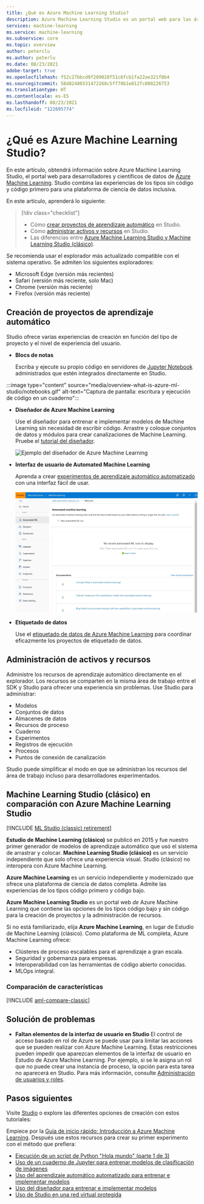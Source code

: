 ```yaml
---
title: ¿Qué es Azure Machine Learning Studio?
description: Azure Machine Learning Studio es un portal web para las áreas de trabajo de Azure Machine Learning. Studio combina las experiencias de los tipos sin código y código primero para una plataforma de ciencia de datos inclusiva.
services: machine-learning
ms.service: machine-learning
ms.subservice: core
ms.topic: overview
author: peterclu
ms.author: peterlu
ms.date: 08/23/2021
adobe-target: true
ms.openlocfilehash: f52c27bbcd0f289028f51c6fcb1fa22ae321f8b4
ms.sourcegitcommit: 58d82486531472268c5ff70b1e012fc008226753
ms.translationtype: HT
ms.contentlocale: es-ES
ms.lasthandoff: 08/23/2021
ms.locfileid: "122695774"
---
```

# <a name="what-is-azure-machine-learning-studio"></a>¿Qué es Azure Machine Learning Studio?

En este artículo, obtendrá información sobre Azure Machine Learning Studio, el portal web para desarrolladores y científicos de datos de [Azure Machine Learning](overview-what-is-azure-machine-learning.md). Studio combina las experiencias de los tipos sin código y código primero para una plataforma de ciencia de datos inclusiva.

En este artículo, aprenderá lo siguiente:
>[!div class="checklist"]
> - Cómo [crear proyectos de aprendizaje automático](#author-machine-learning-projects) en Studio.
> - Cómo [administrar activos y recursos](#manage-assets-and-resources) en Studio.
> - Las diferencias entre [Azure Machine Learning Studio y Machine Learning Studio (clásico)](#ml-studio-classic-vs-azure-machine-learning-studio).

Se recomienda usar el explorador más actualizado compatible con el sistema operativo. Se admiten los siguientes exploradores:
  * Microsoft Edge (versión más recientes)
  * Safari (versión más reciente, solo Mac)
  * Chrome (versión más reciente)
  * Firefox (versión más reciente)

## <a name="author-machine-learning-projects"></a>Creación de proyectos de aprendizaje automático

Studio ofrece varias experiencias de creación en función del tipo de proyecto y el nivel de experiencia del usuario.

+ **Blocs de notas**

  Escriba y ejecute su propio código en servidores de [Jupyter Notebook](how-to-run-jupyter-notebooks.md) administrados que estén integrados directamente en Studio. 

:::image type="content" source="media/overview-what-is-azure-ml-studio/notebooks.gif" alt-text="Captura de pantalla: escritura y ejecución de código en un cuaderno":::

+ **Diseñador de Azure Machine Learning**

  Use el diseñador para entrenar e implementar modelos de Machine Learning sin necesidad de escribir código. Arrastre y coloque conjuntos de datos y módulos para crear canalizaciones de Machine Learning. Pruebe el [tutorial del diseñador](tutorial-designer-automobile-price-train-score.md).

    ![Ejemplo del diseñador de Azure Machine Learning](media/concept-designer/designer-drag-and-drop.gif)

+ **Interfaz de usuario de Automated Machine Learning**

  Aprenda a crear [experimentos de aprendizaje automático automatizado](tutorial-first-experiment-automated-ml.md) con una interfaz fácil de usar. 

  ![AutoML en el panel de navegación de Estudio de Azure Machine Learning](./media/overview-what-is-azure-ml-studio/azure-machine-learning-automated-ml-ui.jpg)

+ **Etiquetado de datos**

    Use el [etiquetado de datos de Azure Machine Learning](how-to-create-labeling-projects.md) para coordinar eficazmente los proyectos de etiquetado de datos.

## <a name="manage-assets-and-resources"></a>Administración de activos y recursos

Administre los recursos de aprendizaje automático directamente en el explorador. Los recursos se comparten en la misma área de trabajo entre el SDK y Studio para ofrecer una experiencia sin problemas. Use Studio para administrar:

- Modelos
- Conjuntos de datos
- Almacenes de datos
- Recursos de proceso
- Cuaderno
- Experimentos
- Registros de ejecución
- Procesos 
- Puntos de conexión de canalización

Studio puede simplificar el modo en que se administran los recursos del área de trabajo incluso para desarrolladores experimentados.

## <a name="ml-studio-classic-vs-azure-machine-learning-studio"></a>Machine Learning Studio (clásico) en comparación con Azure Machine Learning Studio

[!INCLUDE [ML Studio (classic) retirement](../../includes/machine-learning-studio-classic-deprecation.md)]

**Estudio de Machine Learning (clásico)** se publicó en 2015 y fue nuestro primer generador de modelos de aprendizaje automático que usó el sistema de arrastrar y colocar. **Machine Learning Studio (clásico)** es un servicio independiente que solo ofrece una experiencia visual. Studio (clásico) no interopera con Azure Machine Learning.

**Azure Machine Learning** es un servicio independiente y modernizado que ofrece una plataforma de ciencia de datos completa. Admite las experiencias de los tipos código primero y código bajo.

**Azure Machine Learning Studio** es un portal web *de* Azure Machine Learning que contiene las opciones de los tipos código bajo y sin código para la creación de proyectos y la administración de recursos. 

Si no está familiarizado, elija **Azure Machine Learning**, en lugar de Estudio de Machine Learning (clásico). Como plataforma de ML completa, Azure Machine Learning ofrece:

- Clústeres de proceso escalables para el aprendizaje a gran escala.
- Seguridad y gobernanza para empresas.
- Interoperabilidad con las herramientas de código abierto conocidas.
- MLOps integral.

### <a name="feature-comparison"></a>Comparación de características

[!INCLUDE [aml-compare-classic](../../includes/machine-learning-compare-classic-aml.md)]

## <a name="troubleshooting"></a>Solución de problemas

* **Faltan elementos de la interfaz de usuario en Studio** El control de acceso basado en rol de Azure se puede usar para limitar las acciones que se pueden realizar con Azure Machine Learning. Estas restricciones pueden impedir que aparezcan elementos de la interfaz de usuario en Estudio de Azure Machine Learning. Por ejemplo, si se le asigna un rol que no puede crear una instancia de proceso, la opción para esta tarea no aparecerá en Studio. Para más información, consulte [Administración de usuarios y roles](how-to-assign-roles.md).

## <a name="next-steps"></a>Pasos siguientes

Visite [Studio](https://ml.azure.com) o explore las diferentes opciones de creación con estos tutoriales:  

Empiece por la [Guía de inicio rápido: Introducción a Azure Machine Learning](quickstart-create-resources.md).  Después use estos recursos para crear su primer experimento con el método que prefiera:

  + [Ejecución de un script de Python "Hola mundo" (parte 1 de 3)](tutorial-1st-experiment-hello-world.md)
  + [Uso de un cuaderno de Jupyter para entrenar modelos de clasificación de imágenes](tutorial-train-models-with-aml.md)
  + [Uso del aprendizaje automático automatizado para entrenar e implementar modelos](tutorial-first-experiment-automated-ml.md)  
  + [Uso del diseñador para entrenar e implementar modelos](tutorial-designer-automobile-price-train-score.md)
  + [Uso de Studio en una red virtual protegida](how-to-enable-studio-virtual-network.md)